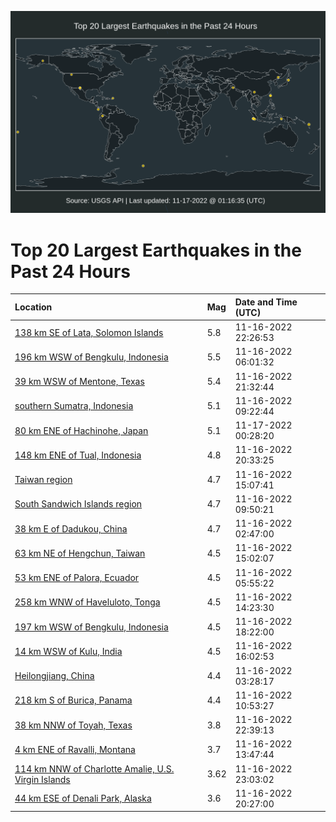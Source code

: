 ![Map](./map.png)

# Top 20 Largest Earthquakes in the Past 24 Hours

| Location | Mag | Date and Time (UTC) |
|:---|:---|:---|
| [138 km SE of Lata, Solomon Islands](https://earthquake.usgs.gov/earthquakes/eventpage/us7000iq83) | 5.8 | 11-16-2022 22:26:53 |
| [196 km WSW of Bengkulu, Indonesia](https://earthquake.usgs.gov/earthquakes/eventpage/us7000iq2d) | 5.5 | 11-16-2022 06:01:32 |
| [39 km WSW of Mentone, Texas](https://earthquake.usgs.gov/earthquakes/eventpage/tx2022wmmd) | 5.4 | 11-16-2022 21:32:44 |
| [southern Sumatra, Indonesia](https://earthquake.usgs.gov/earthquakes/eventpage/us7000iq39) | 5.1 | 11-16-2022 09:22:44 |
| [80 km ENE of Hachinohe, Japan](https://earthquake.usgs.gov/earthquakes/eventpage/us7000iq9c) | 5.1 | 11-17-2022 00:28:20 |
| [148 km ENE of Tual, Indonesia](https://earthquake.usgs.gov/earthquakes/eventpage/us7000iq7a) | 4.8 | 11-16-2022 20:33:25 |
| [Taiwan region](https://earthquake.usgs.gov/earthquakes/eventpage/us7000iq4r) | 4.7 | 11-16-2022 15:07:41 |
| [South Sandwich Islands region](https://earthquake.usgs.gov/earthquakes/eventpage/us7000iq3g) | 4.7 | 11-16-2022 09:50:21 |
| [38 km E of Dadukou, China](https://earthquake.usgs.gov/earthquakes/eventpage/us7000iq1f) | 4.7 | 11-16-2022 02:47:00 |
| [63 km NE of Hengchun, Taiwan](https://earthquake.usgs.gov/earthquakes/eventpage/us7000iq4q) | 4.5 | 11-16-2022 15:02:07 |
| [53 km ENE of Palora, Ecuador](https://earthquake.usgs.gov/earthquakes/eventpage/us7000iq2c) | 4.5 | 11-16-2022 05:55:22 |
| [258 km WNW of Haveluloto, Tonga](https://earthquake.usgs.gov/earthquakes/eventpage/us7000iq4j) | 4.5 | 11-16-2022 14:23:30 |
| [197 km WSW of Bengkulu, Indonesia](https://earthquake.usgs.gov/earthquakes/eventpage/us7000iq6u) | 4.5 | 11-16-2022 18:22:00 |
| [14 km WSW of Kulu, India](https://earthquake.usgs.gov/earthquakes/eventpage/us7000iq4z) | 4.5 | 11-16-2022 16:02:53 |
| [Heilongjiang, China](https://earthquake.usgs.gov/earthquakes/eventpage/us7000iq1n) | 4.4 | 11-16-2022 03:28:17 |
| [218 km S of Burica, Panama](https://earthquake.usgs.gov/earthquakes/eventpage/us7000iq3t) | 4.4 | 11-16-2022 10:53:27 |
| [38 km NNW of Toyah, Texas](https://earthquake.usgs.gov/earthquakes/eventpage/us7000iq85) | 3.8 | 11-16-2022 22:39:13 |
| [4 km ENE of Ravalli, Montana](https://earthquake.usgs.gov/earthquakes/eventpage/us7000iq4e) | 3.7 | 11-16-2022 13:47:44 |
| [114 km NNW of Charlotte Amalie, U.S. Virgin Islands](https://earthquake.usgs.gov/earthquakes/eventpage/pr2022320000) | 3.62 | 11-16-2022 23:03:02 |
| [44 km ESE of Denali Park, Alaska](https://earthquake.usgs.gov/earthquakes/eventpage/ak022epk1ihi) | 3.6 | 11-16-2022 20:27:00 |
